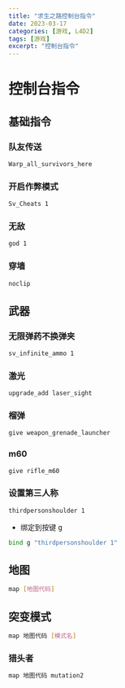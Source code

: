 ```yaml
---
title: "求生之路控制台指令"
date: 2023-03-17
categories: [游戏, L4D2]
tags: [游戏]
excerpt: "控制台指令"
---
```


# 控制台指令

## 基础指令

### 队友传送

```sh
Warp_all_survivors_here
```

### 开启作弊模式

```sh
Sv_Cheats 1
```

### 无敌

```sh
god 1
```

### 穿墙

```sh
noclip
```

## 武器

### 无限弹药不换弹夹

```sh
sv_infinite_ammo 1
```

### 激光

```sh
upgrade_add laser_sight
```

### 榴弹

```sh
give weapon_grenade_launcher
```

### m60

```sh
give rifle_m60
```

### 设置第三人称

```sh
thirdpersonshoulder 1
```

- 绑定到按键 <kbd> g </kbd>

```sh
bind g "thirdpersonshoulder 1"
```

## 地图

```sh
map [地图代码]
```

## 突变模式

```sh
map 地图代码 [模式名]
```

### 猎头者

```sh
map 地图代码 mutation2
```
